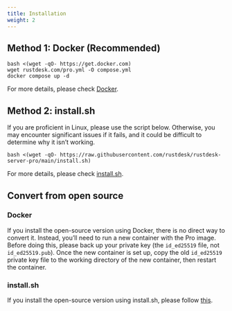 ```yaml
---
title: Installation
weight: 2
---
```


## Method 1: Docker (Recommended)

```
bash <(wget -qO- https://get.docker.com)
wget rustdesk.com/pro.yml -O compose.yml
docker compose up -d
```

For more details, please check [Docker](/docs/en/self-host/rustdesk-server-pro/installscript/docker/).

## Method 2: install.sh

If you are proficient in Linux, please use the script below. Otherwise, you may encounter significant issues if it fails, and it could be difficult to determine why it isn’t working.

`bash <(wget -qO- https://raw.githubusercontent.com/rustdesk/rustdesk-server-pro/main/install.sh)`

For more details, please check [install.sh](/docs/en/self-host/rustdesk-server-pro/installscript/script/).

## Convert from open source

### Docker
If you install the open-source version using Docker, there is no direct way to convert it. Instead, you’ll need to run a new container with the Pro image. Before doing this, please back up your private key (the `id_ed25519` file, not `id_ed25519.pub`). Once the new container is set up, copy the old `id_ed25519` private key file to the working directory of the new container, then restart the container.

### install.sh
If you install the open-source version using install.sh, please follow [this](/docs/en/self-host/rustdesk-server-pro/installscript/script/#convert-from-open-source).

